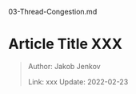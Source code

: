 03-Thread-Congestion.md
# Article Title XXX

> Author: Jakob Jenkov
>
> Link: xxx  Update: 2022-02-23